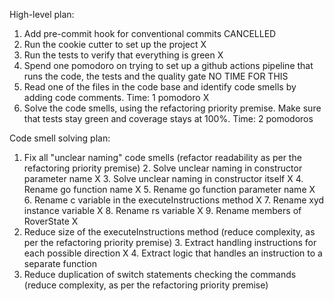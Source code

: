 High-level plan:
1. Add pre-commit hook for conventional commits CANCELLED
2. Run the cookie cutter to set up the project X
3. Run the tests to verify that everything is green X
4. Spend one pomodoro on trying to set up a github actions pipeline that runs the code, the tests and the quality gate NO TIME FOR THIS
5. Read one of the files in the code base and identify code smells by adding code comments. Time: 1 pomodoro X
6. Solve the code smells, using the refactoring priority premise. Make sure that tests stay green and coverage stays at 100%. Time: 2 pomodoros

Code smell solving plan:
1. Fix all "unclear naming" code smells (refactor readability as per the refactoring priority premise)
   2. Solve unclear naming in constructor parameter name X
   3. Solve unclear naming in constructor itself X
   4. Rename go function name X
   5. Rename go function parameter name X
   6. Rename c variable in the executeInstructions method X
   7. Rename xyd instance variable X
   8. Rename rs variable X
   9. Rename members of RoverState X
2. Reduce size of the executeInstructions method (reduce complexity, as per the refactoring priority premise)
   3. Extract handling instructions for each possible direction X
   4. Extract logic that handles an instruction to a separate function
3. Reduce duplication of switch statements checking the commands (reduce complexity, as per the refactoring priority premise)